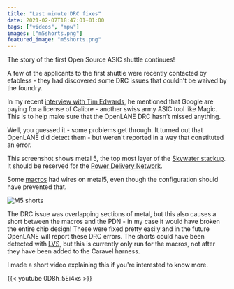 ```yaml
---
title: "Last minute DRC fixes"
date: 2021-02-07T18:47:01+01:00
tags: ["videos", "mpw"]
images: ["m5shorts.png"]
featured_image: "m5shorts.png"
---
```


The story of the first Open Source ASIC shuttle continues! 

A few of the applicants to the first shuttle were recently contacted by efabless - they had discovered some DRC issues that couldn't be waived by the foundry.

In my recent [interview with Tim Edwards](/post/interview-with-tim-edwards), he mentioned that Google are paying for a license of Calibre - another swiss army ASIC tool like Magic. This is to help make sure that the OpenLANE DRC hasn't missed anything.

Well, you guessed it - some problems get through. It turned out that OpenLANE did detect them - but weren't reported in a way that constituted an error.

This screenshot shows metal 5, the top most layer of the [Skywater stackup](/terminology/pdk). It should be reserved for the [Power Delivery Network](/terminology/PDN.md).

Some [macros](/terminology/macro) had wires on metal5, even though the configuration should have prevented that.

![M5 shorts](/m5shorts.png)

The DRC issue was overlapping sections of metal, but this also causes a short between the macros and the PDN - in my case it would have broken the entire chip design! These were fixed pretty easily and in the future OpenLANE will report these DRC errors.
The shorts could have been detected with [LVS](/terminology/lvs), but this is currently only run for the macros, not after they have been added to the Caravel harness.

I made a short video explaining this if you're interested to know more.

{{< youtube 0D8h_5Ei4xs >}}


